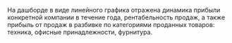 На дашборде в виде линейного графика отражена динамика прибыли конкретной компании в течение года, рентабельность продаж, а также прибыль от продаж в разбивке по категориями проданных товаров: техника, офисные принадлежности, фурнитура.
